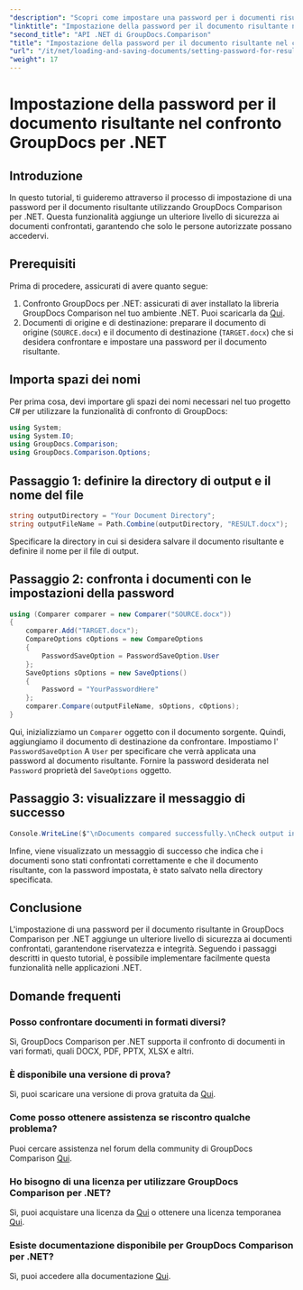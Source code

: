 ```yaml
---
"description": "Scopri come impostare una password per i documenti risultanti in GroupDocs Comparison per .NET. Migliora la sicurezza e proteggi i file confrontati."
"linktitle": "Impostazione della password per il documento risultante nel confronto GroupDocs per .NET"
"second_title": "API .NET di GroupDocs.Comparison"
"title": "Impostazione della password per il documento risultante nel confronto GroupDocs per .NET"
"url": "/it/net/loading-and-saving-documents/setting-password-for-resultant-document/"
"weight": 17
---
```


# Impostazione della password per il documento risultante nel confronto GroupDocs per .NET

## Introduzione
In questo tutorial, ti guideremo attraverso il processo di impostazione di una password per il documento risultante utilizzando GroupDocs Comparison per .NET. Questa funzionalità aggiunge un ulteriore livello di sicurezza ai documenti confrontati, garantendo che solo le persone autorizzate possano accedervi.
## Prerequisiti
Prima di procedere, assicurati di avere quanto segue:
1. Confronto GroupDocs per .NET: assicurati di aver installato la libreria GroupDocs Comparison nel tuo ambiente .NET. Puoi scaricarla da [Qui](https://releases.groupdocs.com/comparison/net/).
2. Documenti di origine e di destinazione: preparare il documento di origine (`SOURCE.docx`) e il documento di destinazione (`TARGET.docx`) che si desidera confrontare e impostare una password per il documento risultante.

## Importa spazi dei nomi
Per prima cosa, devi importare gli spazi dei nomi necessari nel tuo progetto C# per utilizzare la funzionalità di confronto di GroupDocs:
```csharp
using System;
using System.IO;
using GroupDocs.Comparison;
using GroupDocs.Comparison.Options;
```
## Passaggio 1: definire la directory di output e il nome del file
```csharp
string outputDirectory = "Your Document Directory";
string outputFileName = Path.Combine(outputDirectory, "RESULT.docx");
```
Specificare la directory in cui si desidera salvare il documento risultante e definire il nome per il file di output.
## Passaggio 2: confronta i documenti con le impostazioni della password
```csharp
using (Comparer comparer = new Comparer("SOURCE.docx"))
{
    comparer.Add("TARGET.docx");
    CompareOptions cOptions = new CompareOptions
    {
        PasswordSaveOption = PasswordSaveOption.User
    };
    SaveOptions sOptions = new SaveOptions()
    {
        Password = "YourPasswordHere"
    };
    comparer.Compare(outputFileName, sOptions, cOptions);
}
```
Qui, inizializziamo un `Comparer` oggetto con il documento sorgente. Quindi, aggiungiamo il documento di destinazione da confrontare. Impostiamo l' `PasswordSaveOption` A `User` per specificare che verrà applicata una password al documento risultante. Fornire la password desiderata nel `Password` proprietà del `SaveOptions` oggetto.
## Passaggio 3: visualizzare il messaggio di successo
```csharp
Console.WriteLine($"\nDocuments compared successfully.\nCheck output in {outputDirectory}.");
```
Infine, viene visualizzato un messaggio di successo che indica che i documenti sono stati confrontati correttamente e che il documento risultante, con la password impostata, è stato salvato nella directory specificata.

## Conclusione
L'impostazione di una password per il documento risultante in GroupDocs Comparison per .NET aggiunge un ulteriore livello di sicurezza ai documenti confrontati, garantendone riservatezza e integrità. Seguendo i passaggi descritti in questo tutorial, è possibile implementare facilmente questa funzionalità nelle applicazioni .NET.
## Domande frequenti
### Posso confrontare documenti in formati diversi?
Sì, GroupDocs Comparison per .NET supporta il confronto di documenti in vari formati, quali DOCX, PDF, PPTX, XLSX e altri.
### È disponibile una versione di prova?
Sì, puoi scaricare una versione di prova gratuita da [Qui](https://releases.groupdocs.com/).
### Come posso ottenere assistenza se riscontro qualche problema?
Puoi cercare assistenza nel forum della community di GroupDocs Comparison [Qui](https://forum.groupdocs.com/c/comparison/12).
### Ho bisogno di una licenza per utilizzare GroupDocs Comparison per .NET?
Sì, puoi acquistare una licenza da [Qui](https://purchase.groupdocs.com/buy) o ottenere una licenza temporanea [Qui](https://purchase.groupdocs.com/temporary-license/).
### Esiste documentazione disponibile per GroupDocs Comparison per .NET?
Sì, puoi accedere alla documentazione [Qui](https://tutorials.groupdocs.com/comparison/net/).